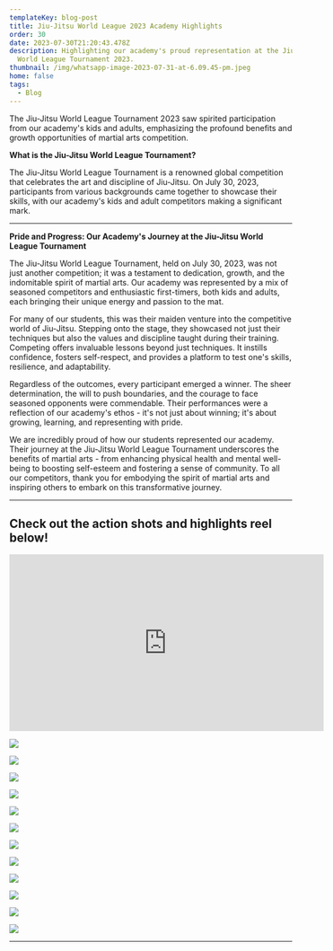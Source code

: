 ```yaml
---
templateKey: blog-post
title: Jiu-Jitsu World League 2023 Academy Highlights
order: 30
date: 2023-07-30T21:20:43.478Z
description: Highlighting our academy's proud representation at the Jiu-Jitsu
  World League Tournament 2023.
thumbnail: /img/whatsapp-image-2023-07-31-at-6.09.45-pm.jpeg
home: false
tags:
  - Blog
---
```

The Jiu-Jitsu World League Tournament 2023 saw spirited participation from our academy's kids and adults, emphasizing the profound benefits and growth opportunities of martial arts competition.

**What is the Jiu-Jitsu World League Tournament?** 

The Jiu-Jitsu World League Tournament is a renowned global competition that celebrates the art and discipline of Jiu-Jitsu. On July 30, 2023, participants from various backgrounds came together to showcase their skills, with our academy's kids and adult competitors making a significant mark.

- - -

**Pride and Progress: Our Academy's Journey at the Jiu-Jitsu World League Tournament**

The Jiu-Jitsu World League Tournament, held on July 30, 2023, was not just another competition; it was a testament to dedication, growth, and the indomitable spirit of martial arts. Our academy was represented by a mix of seasoned competitors and enthusiastic first-timers, both kids and adults, each bringing their unique energy and passion to the mat.

For many of our students, this was their maiden venture into the competitive world of Jiu-Jitsu. Stepping onto the stage, they showcased not just their techniques but also the values and discipline taught during their training. Competing offers invaluable lessons beyond just techniques. It instills confidence, fosters self-respect, and provides a platform to test one's skills, resilience, and adaptability.

Regardless of the outcomes, every participant emerged a winner. The sheer determination, the will to push boundaries, and the courage to face seasoned opponents were commendable. Their performances were a reflection of our academy's ethos - it's not just about winning; it's about growing, learning, and representing with pride.

We are incredibly proud of how our students represented our academy. Their journey at the Jiu-Jitsu World League Tournament underscores the benefits of martial arts - from enhancing physical health and mental well-being to boosting self-esteem and fostering a sense of community. To all our competitors, thank you for embodying the spirit of martial arts and inspiring others to embark on this transformative journey.

- - -

## C﻿heck out the action shots and highlights reel below!

<iframe width="560" height="315" src="https://www.youtube.com/embed/_wRMMrxUIAU?si=WGUZQRP8KMtUfGN5" title="YouTube video player" frameborder="0" allow="accelerometer; autoplay; clipboard-write; encrypted-media; gyroscope; picture-in-picture; web-share" allowfullscreen></iframe>

![](/img/whatsapp-image-2023-07-31-at-6.09.08-pm.jpeg)

![](/img/899a6776.jpg)

![](/img/whatsapp-image-2023-07-31-at-6.29.44-pm.jpeg)

![](/img/whatsapp-image-2023-07-31-at-6.09.33-pm.jpeg)

![](/img/899a6896.jpg)

![](/img/899a6916.jpg)

![](/img/whatsapp-image-2023-07-31-at-6.29.57-pm.jpeg)

![](/img/899a6937.jpg)

![](/img/899a6944.jpg)

![](/img/photo-2023-07-31-14-50-13.jpg)

![](/img/899a6824.jpg)

![](/img/899a6880.jpg)

- - -